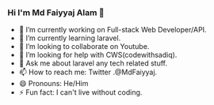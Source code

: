 ### Hi I'm Md Faiyyaj Alam 👋

 - 🔭 I’m currently working on Full-stack  Web Developer/API.
 - 🌱 I’m currently learning laravel.
 - 👯 I’m looking to collaborate on Youtube.
 - 🤔 I’m looking for help with CWS(codewithsadiq).
 - 💬 Ask me about laravel any tech related stuff.
 - 📫 How to reach me: Twitter .@MdFaiyyaj.
 - 😄 Pronouns: He/Him
 - ⚡ Fun fact: I can't live without coding.
